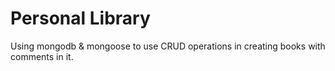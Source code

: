 # Personal Library

Using mongodb & mongoose to use CRUD operations in creating books with comments in it.
